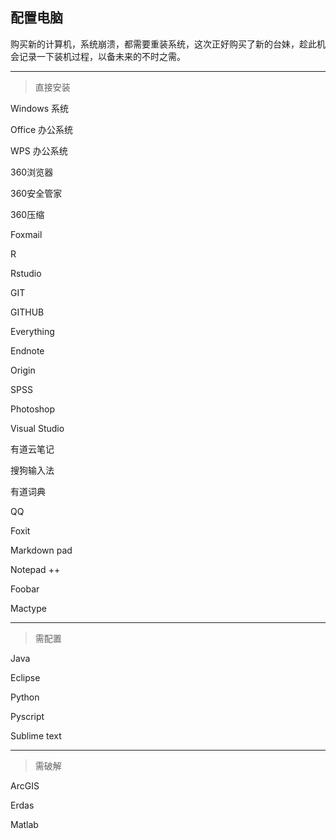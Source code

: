 ## 配置电脑 ##

购买新的计算机，系统崩溃，都需要重装系统，这次正好购买了新的台妹，趁此机会记录一下装机过程，以备未来的不时之需。


---


> 直接安装

Windows 系统

Office 办公系统

WPS 办公系统

360浏览器

360安全管家

360压缩

Foxmail

R

Rstudio

GIT

GITHUB

Everything

Endnote

Origin

SPSS

Photoshop

Visual Studio

有道云笔记

搜狗输入法

有道词典

QQ

Foxit

Markdown pad

Notepad ++

Foobar

Mactype

---
> 需配置

Java

Eclipse

Python

Pyscript

Sublime text

---
> 需破解

ArcGIS

Erdas

Matlab